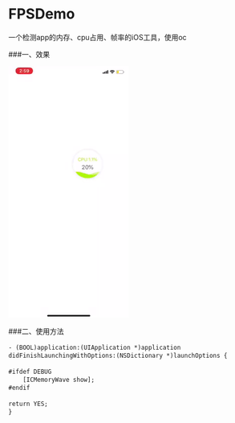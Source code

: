 # FPSDemo
一个检测app的内存、cpu占用、帧率的iOS工具，使用oc


###一、效果

![Image text](Video/1529650813572968.gif)

###二、使用方法

```
- (BOOL)application:(UIApplication *)application didFinishLaunchingWithOptions:(NSDictionary *)launchOptions {

#ifdef DEBUG
    [ICMemoryWave show];
#endif

return YES;
}
```
